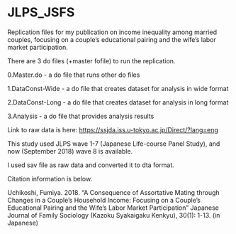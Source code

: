 # JLPS_JSFS
Replication files for my publication on income inequality among married couples, focusing on a couple’s educational pairing and the wife’s labor market participation.

There are 3 do files (+master fofile) to run the replication.

0.Master.do - a do file that runs other do files

1.DataConst-Wide - a do file that creates dataset for analysis in wide format

2.DataConst-Long - a do file that creates dataset for analysis in long format

3.Analysis - a do file that provides analysis results

Link to raw data is here: https://ssjda.iss.u-tokyo.ac.jp/Direct/?lang=eng

This study used JLPS wave 1-7 (Japanese Life-course Panel Study), and now (September 2018) wave 8 is available.

I used sav file as raw data and converted it to dta format.

Citation information is below. 

Uchikoshi, Fumiya. 2018. “A Consequence of Assortative Mating through Changes in a Couple’s Household Income: Focusing on a Couple’s Educational Pairing and the Wife’s Labor Market Participation” Japanese Journal of Family Sociology (Kazoku Syakaigaku Kenkyu), 30(1): 1-13. (in Japanese)
